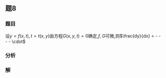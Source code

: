 ## 题8
### 题目
设$y = f( {x, t}) , t = t( {x, y})$由方程$G( {x, y, t})  = 0$确定,$f, G$可微,则$\frac{dy}{dx} =  -  -  -  -  \cdot$
### 分析

### 解